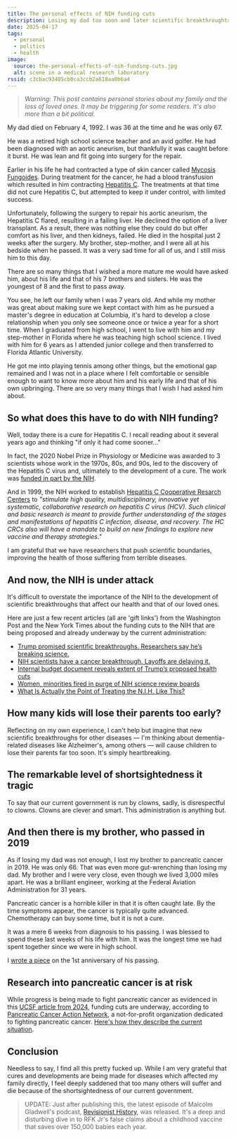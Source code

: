 ```yaml
---
title: The personal effects of NIH funding cuts
description: Losing my dad too soon and later scientific breakthroughts that would have saved him.
date: 2025-04-17
tags:
  - personal
  - politics
  - health
image:
  source: the-personal-effects-of-nih-funding-cuts.jpg
  alt: scene in a medical research laboratory
rssid: c3cbac93405cb0ca3ccb2a818aa0b6a4
---
```


> _Warning: This post contains personal stories about my family and the loss of loved ones. It may be triggering for some readers. It's also more than a bit political._

My dad died on February 4, 1992. I was 36 at the time and he was only 67.

He was a retired high school science teacher and an avid golfer. He had been diagnosed with an aortic aneurism, but thankfully it was caught before it burst. He was lean and fit going into surgery for the repair.

Earlier in his life he had contracted a type of skin cancer called [Mycosis Fungoides](https://my.clevelandclinic.org/health/diseases/21827-mycosis-fungoides). During treatment for the cancer, he had a blood transfusion which resulted in him contracting [Hepatitis C](https://www.mayoclinic.org/diseases-conditions/hepatitis-c/symptoms-causes/syc-20354278). The treatments at that time did not cure Hepatitis C, but attempted to keep it under control, with limited success.

Unfortunately, following the surgery to repair his aortic aneurism, the Hepatitis C flared, resulting in a failing liver. He declined the option of a liver transplant. As a result, there was nothing else they could do but offer comfort as his liver, and then kidneys, failed. He died in the hospital just 2 weeks after the surgery. My brother, step-mother, and I were all at his bedside when he passed. It was a very sad time for all of us, and I still miss him to this day.

There are so many things that I wished a more mature me would have asked him, about his life and that of his 7 brothers and sisters. He was the youngest of 8 and the first to pass away.

You see, he left our family when I was 7 years old. And while my mother was great about making sure we kept contact with him as he pursued a master's degree in education at Columbia, it's hard to develop a close relationship when you only see someone once or twice a year for a short time. When I graduated from high school, I went to live with him and my step-mother in Florida where he was teaching high school science. I lived with him for 6 years as I attended junior college and then transferred to Florida Atlantic University.

He got me into playing tennis among other things, but the emotional gap remained and I was not in a place where I felt comfortable or sensible enough to want to know more about him and his early life and that of his own upbringing. There are so very many things that I wish I had asked him about.

## So what does this have to do with NIH funding?

Well, today there is a cure for Hepatitis C. I recall reading about it several years ago and thinking "if only it had come sooner..."

In fact, the 2020 Nobel Prize in Physiology or Medicine was awarded to 3 scientists whose work in the 1970s, 80s, and 90s, led to the discovery of the Hepatitis C virus and, ultimately to the development of a cure. The work was [funded in part by the NIH](https://pmc.ncbi.nlm.nih.gov/articles/PMC7528745/).

And in 1999, the NIH worked to establish [Hepatitis C Cooperative Resarch Centers](https://grants.nih.gov/grants/guide/rfa-files/rfa-ai-99-007.html) to _"stimulate high quality, multidisciplinary, innovative yet systematic, collaborative research on hepatitis C virus (HCV). Such clinical and basic research is meant to provide further understanding of the stages and manifestations of hepatitis C infection, disease, and recovery. The HC CRCs also will have a mandate to build on new findings to explore new vaccine and therapy strategies."_

I am grateful that we have researchers that push scientific boundaries, improving the health of those suffering from terrible diseases.

## And now, the NIH is under attack

It's difficult to overstate the importance of the NIH to the development of scientific breakthroughs that affect our health and that of our loved ones.

Here are just a few recent articles (all are 'gift links') from the Washington Post and the New York Times about the funding cuts to the NIH that are being proposed and already underway by the current administration:

- [Trump promised scientific breakthroughs. Researchers say he’s breaking science.](https://wapo.st/3Yv4VNu)
- [NIH scientists have a cancer breakthrough. Layoffs are delaying it.](https://wapo.st/44zZbFU)
- [Internal budget document reveals extent of Trump’s proposed health cuts](https://wapo.st/42gLz0Z)
- [Women, minorities fired in purge of NIH science review boards](https://wapo.st/43UbTiJ)
- [What Is Actually the Point of Treating the N.I.H. Like This?](https://www.nytimes.com/2025/04/11/opinion/nih-scientists-staffing-cuts.html?unlocked_article_code=1._E4.lNrz.2dghmKnlMvZ0&smid=url-share)

## How many kids will lose their parents too early?

Reflecting on my own experience, I can't help but imagine that new scientific breakthroughs for other diseases — I'm thinking about dementia-related diseases like Alzheimer's, among others — will cause children to lose their parents far too soon. It's simply heartbreaking.

## The remarkable level of shortsightedness it tragic

To say that our current government is run by clowns, sadly, is disrespectful to clowns. Clowns are clever and smart. This administration is anything but.

## And then there is my brother, who passed in 2019

As if losing my dad was not enough, I lost my brother to pancreatic cancer in 2019. He was only 66. That was even more gut-wrenching than losing my dad. My brother and I were very close, even though we lived 3,000 miles apart. He was a brilliant engineer, working at the Federal Aviation Administration for 31 years.

Pancreatic cancer is a horrible killer in that it is often caught late. By the time symptoms appear, the cancer is typically quite advanced. Chemotherapy can buy some time, but it is not a cure.

It was a mere 6 weeks from diagnosis to his passing. I was blessed to spend these last weeks of his life with him. It was the longest time we had spent together since we were in high school.

I [wrote a piece](https://bobmonsour.com/blog/losing-my-brother-to-cancer/) on the 1st anniversary of his passing.

## Research into pancreatic cancer is at risk

While progress is being made to fight pancreatic cancer as evidenced in this [UCSF article from 2024](https://www.ucsf.edu/news/2024/03/427231/can-new-drug-candidate-cure-pancreatic-cancer), funding cuts are underway, according to [Pancreatic Cancer Action Network](https://pancan.org/), a not-for-profit organization dedicated to fighting pancreatic cancer. [Here's how they describe the current situation](https://pancan.org/news/the-current-state-of-federal-funding-for-pancreatic-cancer-research-a-call-to-action/).

## Conclusion

Needless to say, I find all this pretty fucked up. While I am very grateful that cures and developments are being made for diseases which affected my family directly, I feel deeply saddened that too many others will suffer and die because of the shortsightedness of our current government.

> UPDATE: Just after publishing this, the latest episode of Malcolm Gladwell's podcast, [Revisionist History](https://www.pushkin.fm/podcasts/revisionist-history/the-rfk-jr-problem), was released. It's a deep and disturbing dive in to RFK Jr's false claims about a childhood vaccine that saves over 150,000 babies each year.
